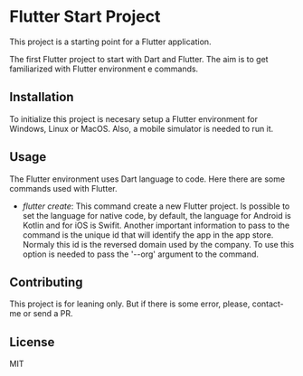 # Flutter Start Project

This project is a starting point for a Flutter application.

The first Flutter project to start with Dart and Flutter. The aim is to get familiarized with Flutter environment e commands.

## Installation

To initialize this project is necesary setup a Flutter environment for Windows, Linux or MacOS. Also, a mobile simulator is needed to run it.

## Usage

The Flutter environment uses Dart language to code. Here there are some commands used with Flutter.

- *flutter create*: This command create a new Flutter project. Is possible to set the language for native code, by default, the language for Android is Kotlin and for iOS is Swifit. Another important information to pass to the command is the unique id that will identify the app in the app store. Normaly this id is the reversed domain used by the company. To use this option is needed to pass the '--org' argument to the command.

## Contributing

This project is for leaning only. But if there is some error, please, contact-me or send a PR.

## License

MIT
